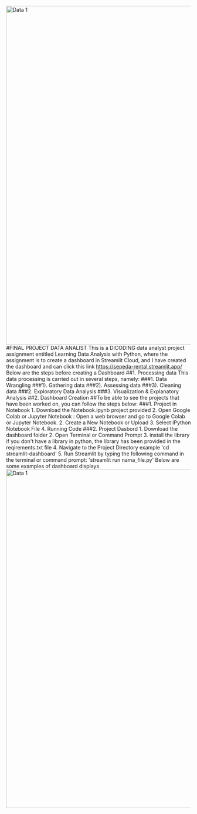 <img width="925" alt="Data 1" src="https://github.com/salsadnn/Data-Analist/assets/159113713/c4c30134-1572-4891-baf3-19508aca55a6">#FINAL PROJECT DATA ANALIST
This is a DICODING data analyst project assignment entitled Learning Data Analysis with Python, where the assignment is to create a dashboard in Streamlit Cloud, and I have created the dashboard and can click this link https://sepeda-rental.streamlit.app/
Below are the steps before creating a Dashboard
##1. Processing data
    This data processing is carried out in several steps, namely:
    ###1. Data Wrangling
          ###1). Gathering data
          ###2). Assessing data
          ###3). Cleaning data
    ###2. Exploratory Data Analysis
    ###3. Visualization & Explanatory Analysis
##2. Dashboard Creation
##To be able to see the projects that have been worked on, you can follow the steps below:
###1. Project in Notebook
      1. Download the Notebook.ipynb project provided
      2. Open Google Colab or Jupyter Notebook : Open a web browser and go to Google Colab or Jupyter Notebook.
      2. Create a New Notebook or Upload
      3. Select IPython Notebook File
      4. Running Code
###2. Project Dasbord
      1. Download the dashboard folder
      2. Open Terminal or Command Prompt
      3. install the library if you don't have a library in python, the library has been provided in the reqirements.txt file
      4. Navigate to the Project Directory example 'cd streamlit-dashboard'
      5. Run Streamlit by typing the following command in the terminal or command prompt: 'streamlit run nama_file.py'
  Below are some examples of dashboard displays
    <img width="925" alt="Data 1" src="https://github.com/salsadnn/Data-Analist/assets/159113713/7725e41a-b1e6-47c6-ae42-84bc14717489">
